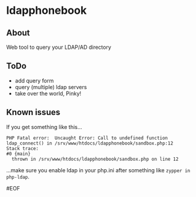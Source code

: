 # ldapphonebook
## About
Web tool to query your LDAP/AD directory

## ToDo
- add query form
- query (multiple) ldap servers
- take over the world, Pinky!


## Known issues
If you get something like this...
````
PHP Fatal error:  Uncaught Error: Call to undefined function ldap_connect() in /srv/www/htdocs/ldapphonebook/sandbox.php:12
Stack trace:
#0 {main}
  thrown in /srv/www/htdocs/ldapphonebook/sandbox.php on line 12
````
...make sure you enable ldap in your php.ini after something like ```zypper in php-ldap```.

#EOF
